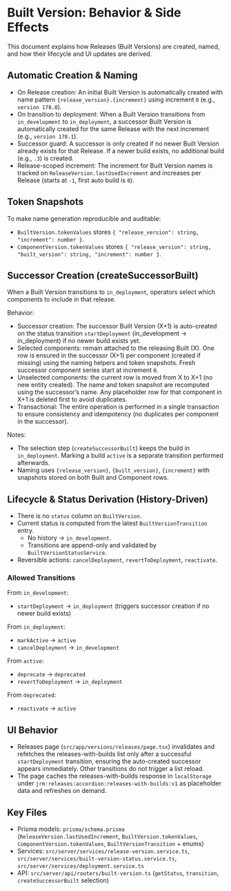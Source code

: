 # Built Version: Behavior & Side Effects

This document explains how Releases (Built Versions) are created, named, and how their lifecycle and UI updates are derived.

## Automatic Creation & Naming

- On Release creation: An initial Built Version is automatically created with name pattern `{release_version}.{increment}` using increment `0` (e.g., `version 178.0`).
- On transition to deployment: When a Built Version transitions from `in_development` to `in_deployment`, a successor Built Version is automatically created for the same Release with the next increment (e.g., `version 178.1`).
- Successor guard: A successor is only created if no newer Built Version already exists for that Release. If a newer build exists, no additional build (e.g., `.3`) is created.
- Release-scoped increment: The increment for Built Version names is tracked on `ReleaseVersion.lastUsedIncrement` and increases per Release (starts at `-1`, first auto build is `0`).

## Token Snapshots

To make name generation reproducible and auditable:
- `BuiltVersion.tokenValues` stores `{ "release_version": string, "increment": number }`.
- `ComponentVersion.tokenValues` stores `{ "release_version": string, "built_version": string, "increment": number }`.

## Successor Creation (createSuccessorBuilt)

When a Built Version transitions to `in_deployment`, operators select which components to include in that release.

Behavior:
- Successor creation: The successor Built Version (X+1) is auto-created on the status transition `startDeployment` (in_development → in_deployment) if no newer build exists yet.
- Selected components: remain attached to the releasing Built (X). One row is ensured in the successor (X+1) per component (created if missing) using the naming helpers and token snapshots. Fresh successor component series start at increment `0`.
- Unselected components: the current row is moved from X to X+1 (no new entity created). The name and token snapshot are recomputed using the successor’s name. Any placeholder row for that component in X+1 is deleted first to avoid duplicates.
- Transactional: The entire operation is performed in a single transaction to ensure consistency and idempotency (no duplicates per component in the successor).

Notes:
- The selection step (`createSuccessorBuilt`) keeps the build in `in_deployment`. Marking a build `active` is a separate transition performed afterwards.
- Naming uses `{release_version}`, `{built_version}`, `{increment}` with snapshots stored on both Built and Component rows.

## Lifecycle & Status Derivation (History-Driven)

- There is no `status` column on `BuiltVersion`.
- Current status is computed from the latest `BuiltVersionTransition` entry.
  - No history → `in_development`.
  - Transitions are append-only and validated by `BuiltVersionStatusService`.
- Reversible actions: `cancelDeployment`, `revertToDeployment`, `reactivate`.

### Allowed Transitions

From `in_development`:
- `startDeployment` → `in_deployment` (triggers successor creation if no newer build exists)

From `in_deployment`:
- `markActive` → `active`
- `cancelDeployment` → `in_development`

From `active`:
- `deprecate` → `deprecated`
- `revertToDeployment` → `in_deployment`

From `deprecated`:
- `reactivate` → `active`

## UI Behavior

- Releases page (`src/app/versions/releases/page.tsx`) invalidates and refetches the releases-with-builds list only after a successful `startDeployment` transition, ensuring the auto-created successor appears immediately. Other transitions do not trigger a list reload.
- The page caches the releases-with-builds response in `localStorage` under `jrm:releases:accordion:releases-with-builds:v1` as placeholder data and refreshes on demand.

## Key Files

- Prisma models: `prisma/schema.prisma` (`ReleaseVersion.lastUsedIncrement`, `BuiltVersion.tokenValues`, `ComponentVersion.tokenValues`, `BuiltVersionTransition` + enums)
- Services: `src/server/services/release-version.service.ts`, `src/server/services/built-version-status.service.ts`, `src/server/services/deployment.service.ts`
- API: `src/server/api/routers/built-version.ts` (`getStatus`, `transition`, `createSuccessorBuilt` selection)
